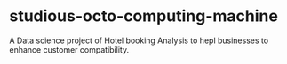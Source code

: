 # studious-octo-computing-machine
A Data science project of Hotel booking Analysis to hepl businesses to enhance customer compatibility.

